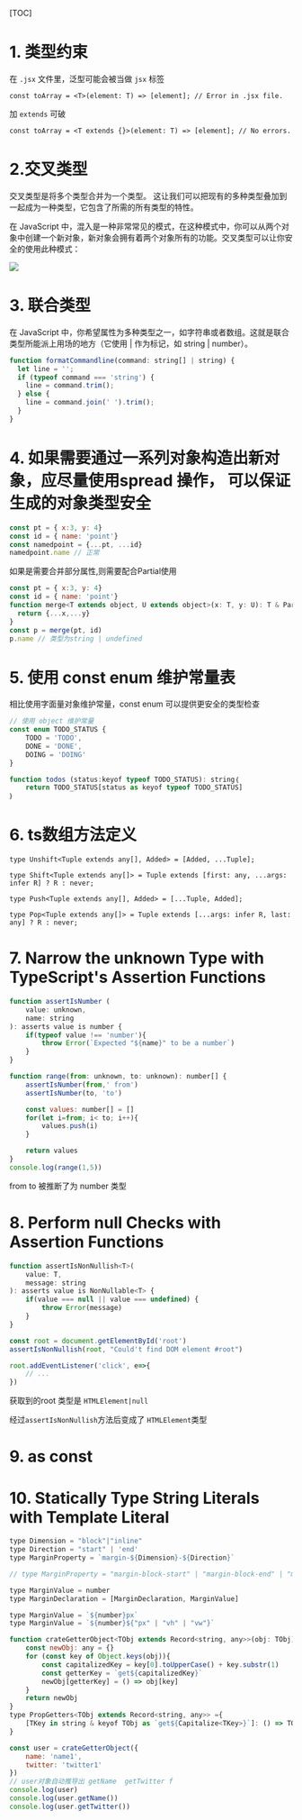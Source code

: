 [TOC]

# 1. 类型约束
在 `.jsx` 文件里，泛型可能会被当做 `jsx` 标签
```
const toArray = <T>(element: T) => [element]; // Error in .jsx file.
```
加 `extends` 可破
```
const toArray = <T extends {}>(element: T) => [element]; // No errors.
```



# 2.交叉类型

交叉类型是将多个类型合并为一个类型。 这让我们可以把现有的多种类型叠加到一起成为一种类型，它包含了所需的所有类型的特性。

在 JavaScript 中，混入是一种非常常见的模式，在这种模式中，你可以从两个对象中创建一个新对象，新对象会拥有着两个对象所有的功能。交叉类型可以让你安全的使用此种模式：

![](https://mmbiz.qpic.cn/mmbiz_png/Fq2ZIx64zaQnKAIsmhGRe5BXGhcRsKeBWIcASjXqtwJlkEtcOqOIbX7rgXfXEpVQRkO3kicfU1UShQbj5VSZ6ibw/640?wx_fmt=png&tp=webp&wxfrom=5&wx_lazy=1&wx_co=1)



# 3. 联合类型

在 JavaScript 中，你希望属性为多种类型之一，如字符串或者数组。这就是联合类型所能派上用场的地方（它使用 | 作为标记，如 string | number）。
```javascript
function formatCommandline(command: string[] | string) {
  let line = '';
  if (typeof command === 'string') {
    line = command.trim();
  } else {
    line = command.join(' ').trim();
  }
}
```



# 4. 如果需要通过一系列对象构造出新对象，应尽量使用spread 操作， 可以保证生成的对象类型安全

```js
const pt = { x:3, y: 4}
const id = { name: 'point'}
const namedpoint = {...pt, ...id}
namedpoint.name // 正常
```
如果是需要合并部分属性,则需要配合Partial使用
```js
const pt = { x:3, y: 4}
const id = { name: 'point'}
function merge<T extends object, U extends object>(x: T, y: U): T & Partial<U>  {
  return {...x,...y}
}
const p = merge(pt, id)
p.name // 类型为string | undefined
```


# 5. 使用 const enum 维护常量表
相比使用字面量对象维护常量，const enum 可以提供更安全的类型检查
```js
// 使用 object 维护常量
const enum TODO_STATUS {
    TODO = 'TODO',
    DONE = 'DONE',
    DOING = 'DOING'
}

function todos (status:keyof typeof TODO_STATUS): string｛  
    return TODO_STATUS[status as keyof typeof TODO_STATUS]
｝
```


# 6. ts数组方法定义

`type Unshift<Tuple extends any[], Added> = [Added, ...Tuple];`

`type Shift<Tuple extends any[]> = Tuple extends [first: any, ...args: infer R] ? R : never;`

`type Push<Tuple extends any[], Added> = [...Tuple, Added];`

`type Pop<Tuple extends any[]> = Tuple extends [...args: infer R, last: any] ? R : never;`



# 7.  Narrow the unknown Type with TypeScript's Assertion Functions

```js
function assertIsNumber (
	value: unknown,
	name: string
): asserts value is number {
	if(typeof value !== 'number'){
		throw Error(`Expected "${name}" to be a number`)
	}
}

function range(from: unknown, to: unknown): number[] {
	assertIsNumber(from,' from')
	assertIsNumber(to, 'to')

	const values: number[] = []
	for(let i=from; i< to; i++){
		values.push(i)
	}

	return values
}
console.log(range(1,5))
```

from to 被推断了为 number 类型



# 8. Perform null Checks with Assertion Functions

```js
function assertIsNonNullish<T>(
	value: T,
	message: string
): asserts value is NonNullable<T> {
	if(value === null || value === undefined) {
		throw Error(message)
	}
}

const root = document.getElementById('root')
assertIsNonNullish(root, "Could't find DOM element #root")

root.addEventListener('click', e=>{
	// ...
})
```

获取到的root 类型是 `HTMLElement|null`

经过`assertIsNonNullish`方法后变成了 `HTMLElement`类型



# 9. as const



# 10. Statically Type String Literals with Template Literal

```js
type Dimension = "block"|"inline"
type Direction = "start" | 'end'
type MarginProperty = `margin-${Dimension}-${Direction}`

// type MarginProperty = "margin-block-start" | "margin-block-end" | "margin-inline-start" | "margin-inline-end"

type MarginValue = number
type MarginDeclaration = [MarginDeclaration, MarginValue]

type MarginValue = `${number}px`
type MarginValue = `${number}${"px" | "vh" | "vw"}`
```



```js
function crateGetterObject<TObj extends Record<string, any>>(obj: TObj): PropGetters<TObj> {
	const newObj: any = {}
	for (const key of Object.keys(obj)){
		const capitalizedKey = key[0].toUpperCase() + key.substr(1)
		const getterKey = `get${capitalizedKey}`
		newObj[getterKey] = () => obj[key]
	}
	return newObj
}
type PropGetters<TObj extends Record<string, any>> ={
	[TKey in string & keyof TObj as `get${Capitalize<TKey>}`]: () => TObj[TKey]
}

const user = crateGetterObject({
	name: 'name1',
	twitter: 'twitter1'
})
// user对象自动推导出 getName  getTwitter f
console.log(user)
console.log(user.getName())
console.log(user.getTwitter())
```

